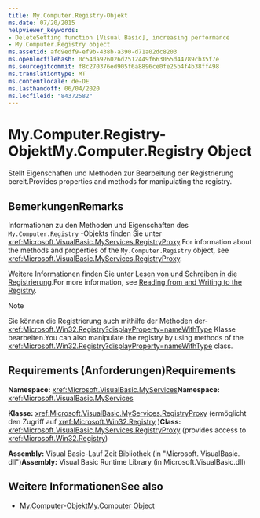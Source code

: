 ```yaml
---
title: My.Computer.Registry-Objekt
ms.date: 07/20/2015
helpviewer_keywords:
- DeleteSetting function [Visual Basic], increasing performance
- My.Computer.Registry object
ms.assetid: afd9edf9-ef9b-438b-a390-d71a02dc8203
ms.openlocfilehash: 0c54da926026d2512449f663055d44789cb35f7e
ms.sourcegitcommit: f8c270376ed905f6a8896ce0fe25b4f4b38ff498
ms.translationtype: MT
ms.contentlocale: de-DE
ms.lasthandoff: 06/04/2020
ms.locfileid: "84372582"
---
```

# <a name="mycomputerregistry-object"></a><span data-ttu-id="42af2-102">My.Computer.Registry-Objekt</span><span class="sxs-lookup"><span data-stu-id="42af2-102">My.Computer.Registry Object</span></span>
<span data-ttu-id="42af2-103">Stellt Eigenschaften und Methoden zur Bearbeitung der Registrierung bereit.</span><span class="sxs-lookup"><span data-stu-id="42af2-103">Provides properties and methods for manipulating the registry.</span></span>  
  
## <a name="remarks"></a><span data-ttu-id="42af2-104">Bemerkungen</span><span class="sxs-lookup"><span data-stu-id="42af2-104">Remarks</span></span>  
 <span data-ttu-id="42af2-105">Informationen zu den Methoden und Eigenschaften des `My.Computer.Registry` -Objekts finden Sie unter <xref:Microsoft.VisualBasic.MyServices.RegistryProxy>.</span><span class="sxs-lookup"><span data-stu-id="42af2-105">For information about the methods and properties of the `My.Computer.Registry` object, see <xref:Microsoft.VisualBasic.MyServices.RegistryProxy>.</span></span>  
  
 <span data-ttu-id="42af2-106">Weitere Informationen finden Sie unter [Lesen von und Schreiben in die Registrierung](../../developing-apps/programming/computer-resources/reading-from-and-writing-to-the-registry.md).</span><span class="sxs-lookup"><span data-stu-id="42af2-106">For more information, see [Reading from and Writing to the Registry](../../developing-apps/programming/computer-resources/reading-from-and-writing-to-the-registry.md).</span></span>  
  
> [!NOTE]
> <span data-ttu-id="42af2-107">Sie können die Registrierung auch mithilfe der Methoden der- <xref:Microsoft.Win32.Registry?displayProperty=nameWithType> Klasse bearbeiten.</span><span class="sxs-lookup"><span data-stu-id="42af2-107">You can also manipulate the registry by using methods of the <xref:Microsoft.Win32.Registry?displayProperty=nameWithType> class.</span></span>  
  
## <a name="requirements"></a><span data-ttu-id="42af2-108">Requirements (Anforderungen)</span><span class="sxs-lookup"><span data-stu-id="42af2-108">Requirements</span></span>  
 <span data-ttu-id="42af2-109">**Namespace:** <xref:Microsoft.VisualBasic.MyServices></span><span class="sxs-lookup"><span data-stu-id="42af2-109">**Namespace:** <xref:Microsoft.VisualBasic.MyServices></span></span>  
  
 <span data-ttu-id="42af2-110">**Klasse:** <xref:Microsoft.VisualBasic.MyServices.RegistryProxy> (ermöglicht den Zugriff auf <xref:Microsoft.Win32.Registry> )</span><span class="sxs-lookup"><span data-stu-id="42af2-110">**Class:** <xref:Microsoft.VisualBasic.MyServices.RegistryProxy> (provides access to <xref:Microsoft.Win32.Registry>)</span></span>  
  
 <span data-ttu-id="42af2-111">**Assembly:** Visual Basic-Lauf Zeit Bibliothek (in "Microsoft. VisualBasic. dll")</span><span class="sxs-lookup"><span data-stu-id="42af2-111">**Assembly:** Visual Basic Runtime Library (in Microsoft.VisualBasic.dll)</span></span>  
  
## <a name="see-also"></a><span data-ttu-id="42af2-112">Weitere Informationen</span><span class="sxs-lookup"><span data-stu-id="42af2-112">See also</span></span>

- [<span data-ttu-id="42af2-113">My.Computer-Objekt</span><span class="sxs-lookup"><span data-stu-id="42af2-113">My.Computer Object</span></span>](my-computer-object.md)
